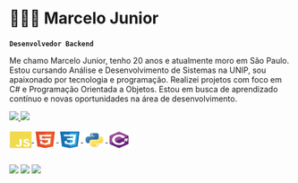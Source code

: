 # 👨🏾‍💻 Marcelo Junior 

**`Desenvolvedor Backend`**

Me chamo Marcelo Junior, tenho 20 anos e atualmente moro em São Paulo. Estou cursando Análise e Desenvolvimento de Sistemas na UNIP, sou apaixonado por tecnologia e programação. Realizei projetos com foco em C# e Programação Orientada a Objetos. Estou em busca de aprendizado contínuo e novas oportunidades na área de desenvolvimento.

<div>
    <a href="https://github.com/MarceloCjrr">
    <img height="170em" src="https://github-readme-stats.vercel.app/api?username=MarceloCjrr&show_icons=true&theme=radical">
    <img height="170em" src="https://github-readme-stats.vercel.app/api/top-langs/?username=MarceloCjrr&layout=compact&langs_count=16&theme=radical">
</div>

<div style="display: inline_block"><br>
  <img align="center" alt="Junior-Js" height="30" width="40" src="https://raw.githubusercontent.com/devicons/devicon/master/icons/javascript/javascript-plain.svg">
  <img align="center" alt="Junior-HTML" height="30" width="40" src="https://raw.githubusercontent.com/devicons/devicon/master/icons/html5/html5-original.svg">
  <img align="center" alt="Junior-CSS" height="30" width="40" src="https://raw.githubusercontent.com/devicons/devicon/master/icons/css3/css3-original.svg">
  <img align="center" alt="Junior-Python" height="30" width="40" src="https://raw.githubusercontent.com/devicons/devicon/master/icons/python/python-original.svg">
  <img align="center" alt="Junior-Csharp" height="30" width="40" src="https://raw.githubusercontent.com/devicons/devicon/master/icons/csharp/csharp-original.svg">
</div>

##
<div> 
    <a href="https://www.instagram.com/juniorr_cjr" target="_blank"><img src="https://img.shields.io/badge/-Instagram-%23E4405F?style=for-the-badge&logo=instagram&logoColor=white" target="_blank"></a>
    <a href = "mailto:marcelo.cristiano.jr1@gmail.com"><img src="https://img.shields.io/badge/-Gmail-%23333?style=for-the-badge&logo=gmail&logoColor=white" target="_blank"></a>
    <a href="https://www.linkedin.com/in/marcelo-junior-analista/" target="_blank"><img src="https://img.shields.io/badge/-LinkedIn-%230077B5?style=for-the-badge&logo=linkedin&logoColor=white" target="_blank"></a> 
</div>
